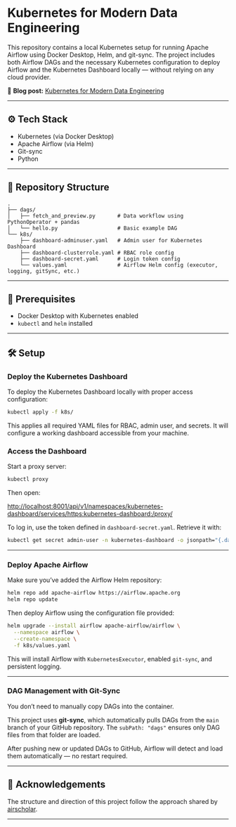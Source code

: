 # Kubernetes for Modern Data Engineering

This repository contains a local Kubernetes setup for running Apache Airflow using Docker Desktop, Helm, and git-sync. The project includes both Airflow DAGs and the necessary Kubernetes configuration to deploy Airflow and the Kubernetes Dashboard locally — without relying on any cloud provider.

🔗 **Blog post:** [Kubernetes for Modern Data Engineering](https://medium.com/@dominikzygarski_88070/project-kubernetes-for-modern-data-engineering-7e1d6b49e56a)

---

## ⚙️ Tech Stack

- Kubernetes (via Docker Desktop)
- Apache Airflow (via Helm)
- Git-sync
- Python

---

## 📁 Repository Structure

```
.
├── dags/
│   ├── fetch_and_preview.py       # Data workflow using PythonOperator + pandas
│   └── hello.py                   # Basic example DAG
└── k8s/
    ├── dashboard-adminuser.yaml   # Admin user for Kubernetes Dashboard
    ├── dashboard-clusterrole.yaml # RBAC role config
    ├── dashboard-secret.yaml      # Login token config
    └── values.yaml                # Airflow Helm config (executor, logging, gitSync, etc.)
```
---

## 🧰 Prerequisites

- Docker Desktop with Kubernetes enabled  
- `kubectl` and `helm` installed

---
## 🛠 Setup

### Deploy the Kubernetes Dashboard

To deploy the Kubernetes Dashboard locally with proper access configuration:

```bash
kubectl apply -f k8s/
```

This applies all required YAML files for RBAC, admin user, and secrets. It will configure a working dashboard accessible from your machine.

### Access the Dashboard

Start a proxy server:

```bash
kubectl proxy
```

Then open:

[http://localhost:8001/api/v1/namespaces/kubernetes-dashboard/services/https:kubernetes-dashboard:/proxy/](http://localhost:8001/api/v1/namespaces/kubernetes-dashboard/services/https:kubernetes-dashboard:/proxy/)

To log in, use the token defined in `dashboard-secret.yaml`. Retrieve it with:

```bash
kubectl get secret admin-user -n kubernetes-dashboard -o jsonpath="{.data.token}" | base64 --decode
```

---

### Deploy Apache Airflow

Make sure you’ve added the Airflow Helm repository:

```bash
helm repo add apache-airflow https://airflow.apache.org
helm repo update
```

Then deploy Airflow using the configuration file provided:

```bash
helm upgrade --install airflow apache-airflow/airflow \
  --namespace airflow \
  --create-namespace \
  -f k8s/values.yaml
```

This will install Airflow with `KubernetesExecutor`, enabled `git-sync`, and persistent logging.

---

### DAG Management with Git-Sync

You don’t need to manually copy DAGs into the container.

This project uses **git-sync**, which automatically pulls DAGs from the `main` branch of your GitHub repository. The `subPath: "dags"` ensures only DAG files from that folder are loaded.

After pushing new or updated DAGs to GitHub, Airflow will detect and load them automatically — no restart required.


---

## 🙏 Acknowledgements

The structure and direction of this project follow the approach shared by [airscholar](https://github.com/airscholar).

---
